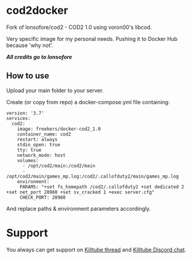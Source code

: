 # cod2docker

Fork of lonsofore/cod2 - COD2 1.0 using voron00's libcod.

Very specific image for my personal needs. Pushing it to Docker Hub because 'why not'.

***All credits go to lonsofore***

## How to use

Upload your main folder to your server.

Create (or copy from repo) a docker-compose.yml file containing:
```
version: '3.7'
services:
  cod2:
    image: freekers/docker-cod2_1.0
    container_name: cod2
    restart: always
    stdin_open: true
    tty: true
    network_mode: host
    volumes:
      - /opt/cod2/main:/cod2/main
      - /opt/cod2/main/games_mp.log:/cod2/.callofduty2/main/games_mp.log
    environment:
     PARAMS: "+set fs_homepath /cod2/.callofduty2 +set dedicated 2 +set net_port 28960 +set sv_cracked 1 +exec server.cfg"
     CHECK_PORT: 28960
```
And replace paths & environment parameters accordingly.


# Support

You always can get support on [Killtube thread](https://killtube.org/showthread.php?3167-CoD2-Setup-CoD2-with-Docker) and [Killtube Discord chat](https://discordapp.com/invite/mqBchQZ). 
